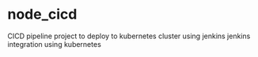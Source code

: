 # node_cicd
CICD pipeline project to deploy to kubernetes cluster using jenkins
jenkins integration using kubernetes
